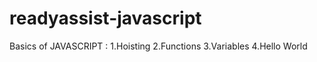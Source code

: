 # readyassist-javascript
  Basics of JAVASCRIPT :
	1.Hoisting
	2.Functions
	3.Variables
	4.Hello World